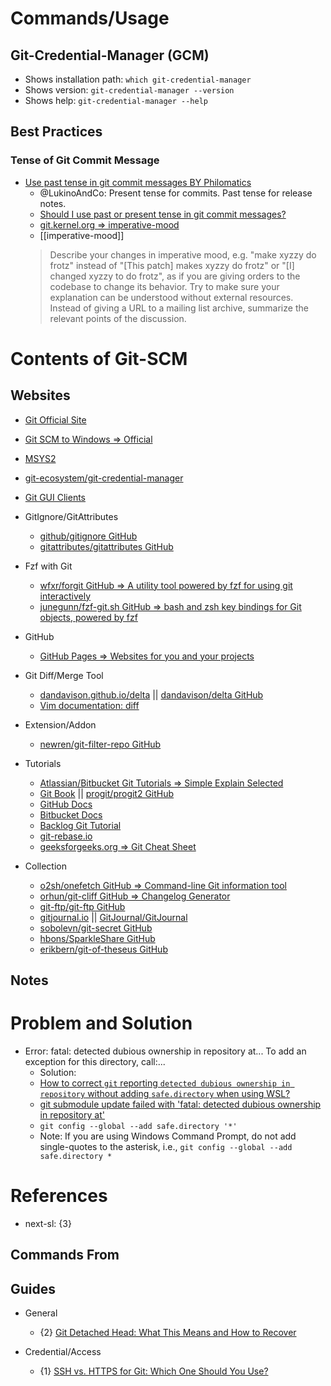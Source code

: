 # Commands/Usage

## Git-Credential-Manager (GCM)

* Shows installation path: `which git-credential-manager`
* Shows version: `git-credential-manager --version`
* Shows help: `git-credential-manager --help`

## Best Practices

### Tense of Git Commit Message

* [Use past tense in git commit messages BY Philomatics](https://www.youtube.com/watch?v=SQNb-NxZBPQ)
  * @LukinoAndCo: Present tense for commits. Past tense for release notes.
  * [Should I use past or present tense in git commit messages?](https://stackoverflow.com/questions/3580013/should-i-use-past-or-present-tense-in-git-commit-messages/8059167#8059167)
  * [git.kernel.org => imperative-mood](https://git.kernel.org/pub/scm/git/git.git/tree/Documentation/SubmittingPatches?h=v2.36.1#n181)
  * [[imperative-mood]]
  > Describe your changes in imperative mood, e.g. "make xyzzy do frotz"
  > instead of "[This patch] makes xyzzy do frotz" or "[I] changed xyzzy
  > to do frotz", as if you are giving orders to the codebase to change
  > its behavior.  Try to make sure your explanation can be understood
  > without external resources. Instead of giving a URL to a mailing list
  > archive, summarize the relevant points of the discussion.

# Contents of Git-SCM

## Websites

* [Git Official Site](https://git-scm.com/)
* [Git SCM to Windows => Official](https://gitforwindows.org/)
* [MSYS2](https://www.msys2.org/)
* [git-ecosystem/git-credential-manager](https://github.com/git-ecosystem/git-credential-manager)
* [Git GUI Clients](https://git-scm.com/downloads/guis)

* GitIgnore/GitAttributes
  * [github/gitignore GitHub](https://github.com/github/gitignore)
  * [gitattributes/gitattributes GitHub](https://github.com/gitattributes/gitattributes)

* Fzf with Git
  * [wfxr/forgit GitHub => A utility tool powered by fzf for using git interactively](https://github.com/wfxr/forgit)
  * [junegunn/fzf-git.sh GitHub => bash and zsh key bindings for Git objects, powered by fzf](https://github.com/junegunn/fzf-git.sh)

* GitHub
  * [GitHub Pages => Websites for you and your projects](https://pages.github.com/)

* Git Diff/Merge Tool
  * [dandavison.github.io/delta](https://dandavison.github.io/delta/) || [dandavison/delta GitHub](https://github.com/dandavison/delta)
  * [Vim documentation: diff](https://vimdoc.sourceforge.net/htmldoc/diff.html)

* Extension/Addon
  * [newren/git-filter-repo GitHub](https://github.com/newren/git-filter-repo)

* Tutorials
  * [Atlassian/Bitbucket Git Tutorials => Simple Explain Selected](https://www.atlassian.com/git/tutorials)
  * [Git Book](https://git-scm.com/book/en/v2) || [progit/progit2 GitHub](https://github.com/progit/progit2)
  * [GitHub Docs](https://docs.github.com/en)
  * [Bitbucket Docs](https://support.atlassian.com/bitbucket-cloud/resources/)
  * [Backlog Git Tutorial](https://nulab.com/learn/software-development/git-tutorial/)
  * [git-rebase.io](https://git-rebase.io/)
  * [geeksforgeeks.org => Git Cheat Sheet](https://www.geeksforgeeks.org/git-cheat-sheet/)

* Collection
  * [o2sh/onefetch GitHub => Command-line Git information tool](https://github.com/o2sh/onefetch)
  * [orhun/git-cliff GitHub => Changelog Generator](https://github.com/orhun/git-cliff)
  * [git-ftp/git-ftp GitHub](https://github.com/git-ftp/git-ftp)
  * [gitjournal.io](https://gitjournal.io/) || [GitJournal/GitJournal](https://github.com/GitJournal/GitJournal)
  * [sobolevn/git-secret GitHub](https://github.com/sobolevn/git-secret)
  * [hbons/SparkleShare GitHub](https://github.com/hbons/SparkleShare)
  * [erikbern/git-of-theseus GitHub](https://github.com/erikbern/git-of-theseus)

## Notes

# Problem and Solution

* Error: fatal: detected dubious ownership in repository at... To add an exception for this directory, call:...
  * Solution:
  * [How to correct `git` reporting `detected dubious ownership in repository` without adding `safe.directory` when using WSL?](https://stackoverflow.com/questions/73485958/how-to-correct-git-reporting-detected-dubious-ownership-in-repository-withou)
  * [git submodule update failed with 'fatal: detected dubious ownership in repository at'](https://stackoverflow.com/questions/72978485/git-submodule-update-failed-with-fatal-detected-dubious-ownership-in-repositor)
  * `git config --global --add safe.directory '*'`
  * Note: If you are using Windows Command Prompt, do not add single-quotes to the asterisk, i.e., `git config --global --add safe.directory *`

# References

* next-sl: {3}

## Commands From

## Guides

* General
  * {2} [Git Detached Head: What This Means and How to Recover](https://www.cloudbees.com/blog/git-detached-head)

* Credential/Access
  * {1} [SSH vs. HTTPS for Git: Which One Should You Use?](https://phoenixnap.com/kb/git-ssh-vs-https)


